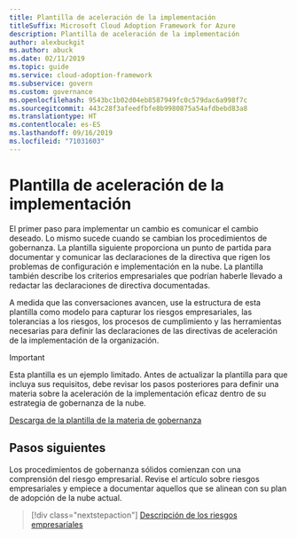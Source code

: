 ```yaml
---
title: Plantilla de aceleración de la implementación
titleSuffix: Microsoft Cloud Adoption Framework for Azure
description: Plantilla de aceleración de la implementación
author: alexbuckgit
ms.author: abuck
ms.date: 02/11/2019
ms.topic: guide
ms.service: cloud-adoption-framework
ms.subservice: govern
ms.custom: governance
ms.openlocfilehash: 9543bc1b02d04eb8587949fc0c579dac6a998f7c
ms.sourcegitcommit: 443c28f3afeedfbfe8b9980875a54afdbebd83a8
ms.translationtype: HT
ms.contentlocale: es-ES
ms.lasthandoff: 09/16/2019
ms.locfileid: "71031603"
---
```

# <a name="deployment-acceleration-template"></a>Plantilla de aceleración de la implementación

El primer paso para implementar un cambio es comunicar el cambio deseado. Lo mismo sucede cuando se cambian los procedimientos de gobernanza. La plantilla siguiente proporciona un punto de partida para documentar y comunicar las declaraciones de la directiva que rigen los problemas de configuración e implementación en la nube. La plantilla también describe los criterios empresariales que podrían haberle llevado a redactar las declaraciones de directiva documentadas.

A medida que las conversaciones avancen, use la estructura de esta plantilla como modelo para capturar los riesgos empresariales, las tolerancias a los riesgos, los procesos de cumplimiento y las herramientas necesarias para definir las declaraciones de las directivas de aceleración de la implementación de la organización.

> [!IMPORTANT]
> Esta plantilla es un ejemplo limitado. Antes de actualizar la plantilla para que incluya sus requisitos, debe revisar los pasos posteriores para definir una materia sobre la aceleración de la implementación eficaz dentro de su estrategia de gobernanza de la nube.

<!-- markdownlint-disable MD033 -->

 <a href="https://archcenter.blob.core.windows.net/cdn/fusion/governance/Deployment%20Acceleration%20Discipline%20Template.docx">Descarga de la plantilla de la materia de gobernanza</a>

<!-- markdownlint-enable MD033 -->

## <a name="next-steps"></a>Pasos siguientes

Los procedimientos de gobernanza sólidos comienzan con una comprensión del riesgo empresarial. Revise el artículo sobre riesgos empresariales y empiece a documentar aquellos que se alinean con su plan de adopción de la nube actual.

> [!div class="nextstepaction"]
> [Descripción de los riesgos empresariales](./business-risks.md)
